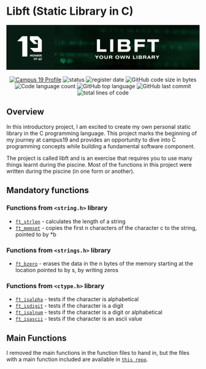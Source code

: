 # Libft (Static Library in C)
![libft header](https://github.com/P-Claus/libft/blob/main/subject/LIBFT-header.png)

<p align='center'>
	<a href='https://profile.intra.42.fr/users/pclaus' target="_blank"><img alt="Campus 19 Profile" src="https://img.shields.io/badge/Campus%2019%20Profile-071C13" ></a>
<img alt="status" src="https://img.shields.io/badge/status-ongoing-success?color=071C13&style=flat-square"/>
  	<img alt="register date" src="https://img.shields.io/badge/registered-16%20%2F%2010%20%2F%202023-success?color=071C13&style=flat-square"/>
<img alt="GitHub code size in bytes" src="https://img.shields.io/github/languages/code-size/P-Claus/libft?color=071C13" />
	<img alt="Code language count" src="https://img.shields.io/github/languages/count/P-Claus/libft?color=071C13" />
	<img alt="GitHub top language" src="https://img.shields.io/github/languages/top/P-Claus/libft?color=071C13" />
	<img alt="GitHub last commit" src="https://img.shields.io/github/last-commit/P-Claus/libft?color=071C13" />
 	<img alt="total lines of code" src="https://sloc.xyz/github/P-Claus/libft/?color=071C13" />

	
</p>


## Overview

In this introductory project, I am excited to create my own personal static library in the C programming language. This project marks the beginning of my journey at campus19 and provides an opportunity to dive into C programming concepts while building a fundamental software component.<br>

The project is called libft and is an exercise that requires you to use many things learnt during the piscine. Most of the functions in this project were written during the piscine (in one form or another).

## Mandatory functions


### Functions from `<string.h>` library
* [`ft_strlen`](https://github.com/P-Claus/libft/blob/main/ft_strlen.c) - calculates the length of a string
* [`ft_memset`](https://github.com/P-Claus/libft/blob/main/ft_memset.c) - copies the first n characters of the character c to the string, pointed to by *b
### Functions from `<strings.h>` library
* [`ft_bzero`](https://github.com/P-Claus/libft/libft/srcblob/main/ft_bzero.c) - erases the data in the n bytes of the memory
       starting at the location pointed to by s, by writing zeros
### Functions from `<ctype.h>` library
* [`ft_isalpha`](https://github.com/P-Claus/libft/blob/main/ft_isalpha.c) - tests if the character is alphabetical
* [`ft_isdigit`](https://github.com/P-Claus/libft/blob/main/ft_isdigit.c) - tests if the character is a digit
* [`ft_isalnum`](https://github.com/P-Claus/libft/blob/main/ft_isalnum.c) - tests if the character is a digit or alphabetical
* [`ft_isascii`](https://github.com/P-Claus/libft/blob/main/ft_isascii.c) - tests if the character is an ascii value


## Main Functions
I removed the main functions in the function files to hand in, but the files with a main function included are available in [`this repo`](https://github.com/P-Claus/libft_main_functions).
